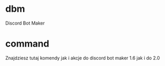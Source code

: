 # dbm
Discord Bot Maker

# command

Znajdziesz tutaj komendy jak i akcje do discord bot maker 1.6 jak i do 2.0
